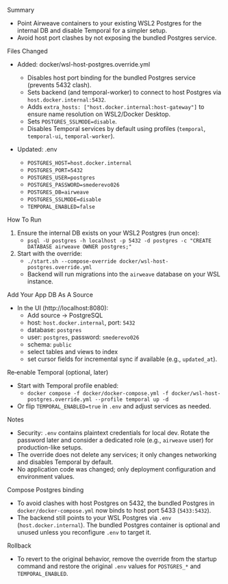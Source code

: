 Summary
- Point Airweave containers to your existing WSL2 Postgres for the internal DB and disable Temporal for a simpler setup.
- Avoid host port clashes by not exposing the bundled Postgres service.

Files Changed
- Added: docker/wsl-host-postgres.override.yml
  - Disables host port binding for the bundled Postgres service (prevents 5432 clash).
  - Sets backend (and temporal-worker) to connect to host Postgres via `host.docker.internal:5432`.
  - Adds `extra_hosts: ["host.docker.internal:host-gateway"]` to ensure name resolution on WSL2/Docker Desktop.
  - Sets `POSTGRES_SSLMODE=disable`.
  - Disables Temporal services by default using profiles (`temporal`, `temporal-ui`, `temporal-worker`).

- Updated: .env
  - `POSTGRES_HOST=host.docker.internal`
  - `POSTGRES_PORT=5432`
  - `POSTGRES_USER=postgres`
  - `POSTGRES_PASSWORD=smederevo026`
  - `POSTGRES_DB=airweave`
  - `POSTGRES_SSLMODE=disable`
  - `TEMPORAL_ENABLED=false`

How To Run
1) Ensure the internal DB exists on your WSL2 Postgres (run once):
   - `psql -U postgres -h localhost -p 5432 -d postgres -c "CREATE DATABASE airweave OWNER postgres;"`
2) Start with the override:
   - `./start.sh --compose-override docker/wsl-host-postgres.override.yml`
   - Backend will run migrations into the `airweave` database on your WSL instance.

Add Your App DB As A Source
- In the UI (http://localhost:8080):
  - Add source → PostgreSQL
  - host: `host.docker.internal`, port: `5432`
  - database: `postgres`
  - user: `postgres`, password: `smederevo026`
  - schema: `public`
  - select tables and views to index
  - set cursor fields for incremental sync if available (e.g., `updated_at`).

Re‑enable Temporal (optional, later)
- Start with Temporal profile enabled:
  - `docker compose -f docker/docker-compose.yml -f docker/wsl-host-postgres.override.yml --profile temporal up -d`
- Or flip `TEMPORAL_ENABLED=true` in `.env` and adjust services as needed.

Notes
- Security: `.env` contains plaintext credentials for local dev. Rotate the password later and consider a dedicated role (e.g., `airweave` user) for production-like setups.
- The override does not delete any services; it only changes networking and disables Temporal by default.
- No application code was changed; only deployment configuration and environment values.

Compose Postgres binding
- To avoid clashes with host Postgres on 5432, the bundled Postgres in `docker/docker-compose.yml` now binds to host port 5433 (`5433:5432`).
- The backend still points to your WSL Postgres via `.env` (`host.docker.internal`). The bundled Postgres container is optional and unused unless you reconfigure `.env` to target it.

Rollback
- To revert to the original behavior, remove the override from the startup command and restore the original `.env` values for `POSTGRES_*` and `TEMPORAL_ENABLED`.
